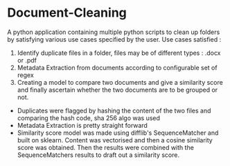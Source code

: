 # Document-Cleaning
A python application containing multiple python scripts to clean up folders by satisfying various use cases specified by the user. 
Use cases satisfied : 
1. Identify duplicate files in a folder, files may be of different types : .docx or .pdf 
2. Metadata Extraction from documents according to configurable set of regex 
3. Creating a model to compare two documents and give a similarity score and finally ascertain whether the two documents are to be grouped or not. 

- Duplicates were flagged by hashing the content of the two files and comparing the hash code, sha 256 algo was used 
- Metadata Extraction is pretty straight forward 
- Similarity score model was made using difflib's SequenceMatcher and built on sklearn. Content was vectorised and then a cosine similarity score was obtained. Then the results were combined with the SequenceMatchers results to draft out a similarity score. 





